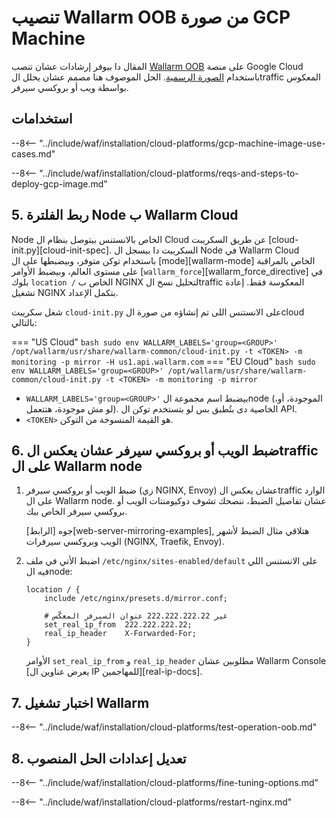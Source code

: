 # تنصيب Wallarm OOB من صورة GCP Machine

المقال دا بيوفر إرشادات عشان تنصب [Wallarm OOB](overview.md) على منصة Google Cloud باستخدام [الصورة الرسمية](https://console.cloud.google.com/launcher/details/wallarm-node-195710/wallarm-node). الحل الموصوف هنا مصمم عشان يحلل الtraffic المعكوس بواسطة ويب أو بروكسي سيرفر.

## استخدامات

--8<-- "../include/waf/installation/cloud-platforms/gcp-machine-image-use-cases.md"

--8<-- "../include/waf/installation/cloud-platforms/reqs-and-steps-to-deploy-gcp-image.md"

## 5. ربط الفلترة Node ب Wallarm Cloud

Node الخاص بالانستنس بيتوصل بنظام ال Cloud عن طريق السكريبت [cloud-init.py][cloud-init-spec]. السكريبت دا بيسجل ال Node في Wallarm Cloud باستخدام توكن متوفر، وبيضبطها على ال [mode][wallarm-mode] الخاص بالمراقبة على مستوى العالم، وبيضبط الأوامر [`wallarm_force`][wallarm_force_directive] في بلوك `location /` الخاص ب NGINX لتحليل نسخ الtraffic المعكوسة فقط. إعادة تشغيل NGINX بتكمل الإعداد.

شغل سكريبت `cloud-init.py` على الانستنس اللى تم إنشاؤه من صورة الcloud بالتالي:

=== "US Cloud"
    ``` bash
    sudo env WALLARM_LABELS='group=<GROUP>' /opt/wallarm/usr/share/wallarm-common/cloud-init.py -t <TOKEN> -m monitoring -p mirror -H us1.api.wallarm.com
    ```
=== "EU Cloud"
    ``` bash
    sudo env WALLARM_LABELS='group=<GROUP>' /opt/wallarm/usr/share/wallarm-common/cloud-init.py -t <TOKEN> -m monitoring -p mirror
    ```

* `WALLARM_LABELS='group=<GROUP>'` بيضبط اسم مجموعة الnode (الموجودة، أو، لو مش موجودة، هتتعمل). الخاصية دى بتُطبق بس لو بتستخدم توكن ال API.
* `<TOKEN>` هو القيمة المنسوخة من التوكن.

## 6. ضبط الويب أو بروكسي سيرفر عشان يعكس الtraffic على ال Wallarm node

1. ضبط الويب أو بروكسي سيرفر (زي NGINX, Envoy) عشان يعكس الtraffic الوارد على ال Wallarm node. عشان تفاصيل الضبط، ننصحك تشوف دوكيومنتات الويب أو بروكسي سيرفر الخاص بيك.

    جوه [الرابط][web-server-mirroring-examples], هتلاقي مثال الضبط لأشهر الويب وبروكسي سيرفرات (NGINX, Traefik, Envoy).
1. اضبط الأتي في ملف `/etc/nginx/sites-enabled/default` على الانستنس اللي فيه الnode:

    ```
    location / {
        include /etc/nginx/presets.d/mirror.conf;
        
        # غير 222.222.222.22 عنوان السيرفر المعكّس
        set_real_ip_from  222.222.222.22;
        real_ip_header    X-Forwarded-For;
    }
    ```

    الأوامر `set_real_ip_from` و `real_ip_header` مطلوبين عشان Wallarm Console [يعرض عناوين ال IP للمهاجمين][real-ip-docs].

## 7. اختبار تشغيل Wallarm

--8<-- "../include/waf/installation/cloud-platforms/test-operation-oob.md"

## 8. تعديل إعدادات الحل المنصوب

--8<-- "../include/waf/installation/cloud-platforms/fine-tuning-options.md"

--8<-- "../include/waf/installation/cloud-platforms/restart-nginx.md"